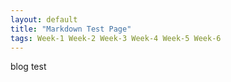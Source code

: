 ```yaml
---
layout: default
title: "Markdown Test Page"
tags: Week-1 Week-2 Week-3 Week-4 Week-5 Week-6
---
```

blog test
